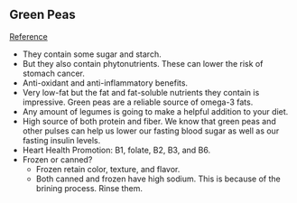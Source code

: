 ## Green Peas
[Reference](http://www.whfoods.com/genpage.php?tname=foodspice&dbid=55)

- They contain some sugar and starch.
- But they also contain phytonutrients. These can lower the risk of stomach cancer.
- Anti-oxidant and anti-inflammatory benefits.
- Very low-fat but the fat and fat-soluble nutrients they contain is impressive. Green peas are a reliable source of omega-3 fats.
- Any amount of legumes is going to make a helpful addition to your diet.
- High source of both protein and fiber. We know that green peas and other pulses can help us lower our fasting blood sugar as well as our fasting insulin levels.
- Heart Health Promotion: B1, folate, B2, B3, and B6.
- Frozen or canned?
  - Frozen retain color, texture, and flavor.
  - Both canned and frozen have high sodium. This is because of the brining process. Rinse them.
